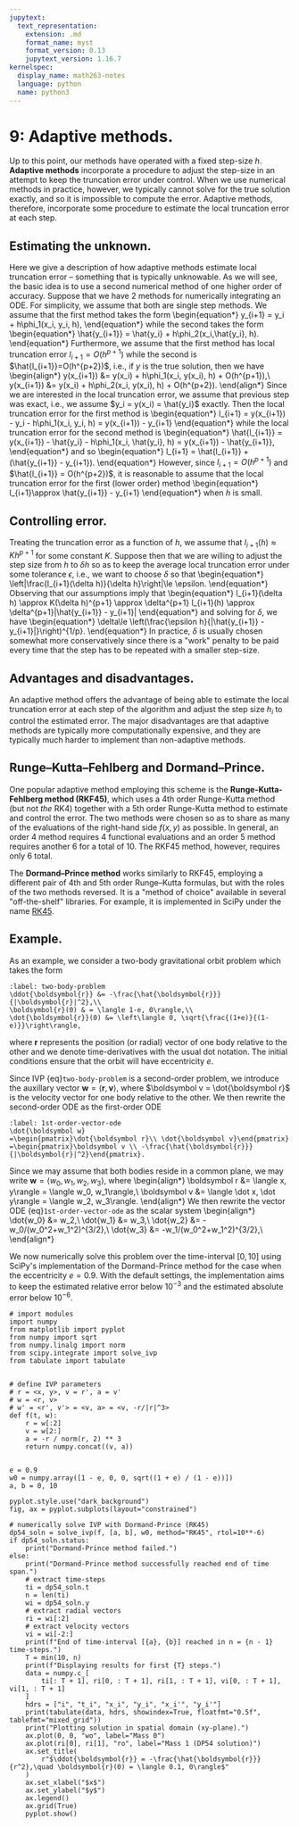 ```yaml
---
jupytext:
  text_representation:
    extension: .md
    format_name: myst
    format_version: 0.13
    jupytext_version: 1.16.7
kernelspec:
  display_name: math263-notes
  language: python
  name: python3
---
```


# 9: Adaptive methods.

Up to this point, our methods have operated with a fixed step-size $h$.
**Adaptive methods** incorporate a procedure to adjust the step-size in an attempt to keep the truncation error under control.
When we use numerical methods in practice, however, we typically cannot solve for the true solution exactly, and so it is impossible to compute the error.
Adaptive methods, therefore, incorporate some procedure to estimate the local truncation error at each step.  

## Estimating the unknown.

Here we give a description of how adaptive methods estimate local truncation error – something that is typically unknowable.
As we will see, the basic idea is to use a second numerical method of one higher order of accuracy.
Suppose that we have 2 methods for numerically integrating an ODE.
For simplicity, we assume that both are single step methods.
We assume that the first method takes the form
\begin{equation*}
y_{i+1} = y_i + h\phi_1(x_i, y_i, h),
\end{equation*}
while the second takes the form
\begin{equation*}
\hat{y_{i+1}} = \hat{y_i} + h\phi_2(x_i,\hat{y_i}, h).
\end{equation*}
Furthermore, we assume that the first method has local truncation error $l_{i+1}=O(h^{p+1})$  while the second is $\hat{l_{i+1}}=O(h^{p+2})$, i.e., if $y$ is the true solution, then we have
\begin{align*}
y(x_{i+1}) &= y(x_i) + h\phi_1(x_i, y(x_i), h) + O(h^{p+1}),\\
y(x_{i+1}) &= y(x_i) + h\phi_2(x_i, y(x_i), h) + O(h^{p+2}).
\end{align*}
Since we are interested in the local truncation error, we assume that previous step was exact, i.e., we assume $y_i = y(x_i) = \hat{y_i}$ exactly.
Then the local truncation error for the first method is
\begin{equation*}
l_{i+1} = y(x_{i+1}) - y_i - h\phi_1(x_i, y_i, h) 
= y(x_{i+1}) - y_{i+1}
\end{equation*}
while the local truncation error for the second method is
\begin{equation*}
\hat{l_{i+1}} = y(x_{i+1}) - \hat{y_i} - h\phi_1(x_i, \hat{y_i}, h) 
= y(x_{i+1}) - \hat{y_{i+1}},
\end{equation*}
and so
\begin{equation*}
l_{i+1} = \hat{l_{i+1}} + (\hat{y_{i+1}} - y_{i+1}).
\end{equation*}
However, since $l_{i+1} = O(h^{p+1})$ and $\hat{l_{i+1}} = O(h^{p+2})$, it is reasonable to assume that the local truncation error for the first (lower order) method
\begin{equation*}
l_{i+1}\approx \hat{y_{i+1}} - y_{i+1}
\end{equation*}
when $h$ is small. 

## Controlling error.

Treating the truncation error as a function of $h$, we assume that $l_{i+1}(h) \approx K h^{p+1}$ for some constant $K$.
Suppose then that we are willing to adjust the step size from $h$ to $\delta h$ so as to keep the average local truncation error under some tolerance $\epsilon$, i.e., we want to choose $\delta$ so that
\begin{equation*}
\left|\frac{l_{i+1}(\delta h)}{\delta h}\right|\le \epsilon.
\end{equation*}
Observing that our assumptions imply that 
\begin{equation*}
l_{i+1}(\delta h) \approx K(\delta h)^{p+1} \approx \delta^{p+1} l_{i+1}(h) \approx \delta^{p+1}|\hat{y_{i+1}} - y_{i+1}|
\end{equation*}
and solving for $\delta$, we have
\begin{equation*}
\delta\le \left(\frac{\epsilon h}{|\hat{y_{i+1}} - y_{i+1}|}\right)^{1/p}.
\end{equation*}
In practice, $\delta$ is usually chosen somewhat more conservatively since there is a "work" penalty to be paid every time that the step has to be repeated with a smaller step-size.

## Advantages and disadvantages.

An adaptive method offers the advantage of being able to estimate the local truncation error at each step of the algorithm and adjust the step size $h_i$ to control the estimated error.
The major disadvantages are that adaptive methods are typically more computationally expensive, and they are typically much harder to implement than non-adaptive methods. 

## Runge–Kutta–Fehlberg and Dormand–Prince.

One popular adaptive method employing this scheme is the **Runge-Kutta-Fehlberg method (RKF45)**, which uses a 4th order Runge-Kutta method (but not _the_ RK4) together with a 5th order Runge-Kutta method to estimate and control the error.
The two methods were chosen so as to share as many of the evaluations of the right-hand side $f(x,y)$ as possible.
In general, an order 4 method requires 4 functional evaluations and an order 5 method requires another 6 for a total of 10.
The RKF45 method, however, requires only 6 total.

The **Dormand–Prince method** works similarly to RKF45, employing a different pair of 4th and 5th order Runge–Kutta formulas, but with the roles of the two methods reversed.
It is a "method of choice" available in several "off-the-shelf" libraries.
For example, it is implemented in SciPy under the name [RK45](https://docs.scipy.org/doc/scipy/reference/generated/scipy.integrate.RK45.html#id1).

## Example.

As an example, we consider a two-body gravitational orbit problem which takes the form
```{math}
:label: two-body-problem
\ddot{\boldsymbol{r}} &= -\frac{\hat{\boldsymbol{r}}}{|\boldsymbol{r}|^2},\\
\boldsymbol{r}(0) & = \langle 1-e, 0\rangle,\\
\dot{\boldsymbol{r}}(0) &= \left\langle 0, \sqrt{\frac{(1+e)}{(1-e)}}\right\rangle,
```
where $\boldsymbol r$ represents the position (or radial) vector of one body relative to the other and we denote time-derivatives with the usual dot notation.
The initial conditions ensure that the orbit will have eccentricity $e$.

Since IVP {eq}`two-body-problem` is a second-order problem, we introduce the auxillary vector $\boldsymbol w = \langle \boldsymbol r,  \boldsymbol v\rangle$, where $\boldsymbol v = \dot{\boldsymbol r}$ is the velocity vector for one body relative to the other.
We then rewrite the second-order ODE as the first-order ODE
```{math}
:label: 1st-order-vector-ode
\dot{\boldsymbol w} 
=\begin{pmatrix}\dot{\boldsymbol r}\\ \dot{\boldsymbol v}\end{pmatrix}
=\begin{pmatrix}\boldsymbol v \\ -\frac{\hat{\boldsymbol{r}}}{|\boldsymbol{r}|^2}\end{pmatrix}.
```
Since we may assume that both bodies reside in a common plane, we may write 
$\boldsymbol w = \langle w_0, w_1, w_2, w_3\rangle$, where 
\begin{align*}
\boldsymbol r &= \langle x, y\rangle = \langle w_0, w_1\rangle,\\
\boldsymbol v &= \langle \dot x, \dot y\rangle = \langle w_2, w_3\rangle.
\end{align*}
We then rewrite the vector ODE {eq}`1st-order-vector-ode` as the scalar system
\begin{align*}
\dot{w_0} &= w_2,\\
\dot{w_1} &= w_3,\\
\dot{w_2} &= -w_0/(w_0^2+w_1^2)^{3/2},\\
\dot{w_3} &= -w_1/(w_0^2+w_1^2)^{3/2},\\
\end{align*}

We now numerically solve this problem over the time-interval $[0, 10]$ using SciPy's implementation of the Dormand-Prince method for the case when the eccentricity $e = 0.9$.
With the default settings, the implementation aims to keep the estimated relative error below $10^{-3}$ and the estimated absolute error below $10^{-6}$.

```{code-cell}
# import modules
import numpy
from matplotlib import pyplot
from numpy import sqrt
from numpy.linalg import norm
from scipy.integrate import solve_ivp
from tabulate import tabulate


# define IVP parameters
# r = <x, y>, v = r', a = v'
# w = <r, v>
# w' = <r', v'> = <v, a> = <v, -r/|r|^3>
def f(t, w):
    r = w[:2]
    v = w[2:]
    a = -r / norm(r, 2) ** 3
    return numpy.concat((v, a))


e = 0.9
w0 = numpy.array([1 - e, 0, 0, sqrt((1 + e) / (1 - e))])
a, b = 0, 10

pyplot.style.use("dark_background")
fig, ax = pyplot.subplots(layout="constrained")

# numerically solve IVP with Dormand-Prince (RK45)
dp54_soln = solve_ivp(f, [a, b], w0, method="RK45", rtol=10**-6)
if dp54_soln.status:
    print("Dormand-Prince method failed.")
else:
    print("Dormand-Prince method successfully reached end of time span.")
    # extract time-steps
    ti = dp54_soln.t
    n = len(ti)
    wi = dp54_soln.y
    # extract radial vectors
    ri = wi[:2]
    # extract velocity vectors
    vi = wi[-2:]
    print(f"End of time-interval [{a}, {b}] reached in n = {n - 1} time-steps.")
    T = min(10, n)
    print(f"Displaying results for first {T} steps.")
    data = numpy.c_[
        ti[: T + 1], ri[0, : T + 1], ri[1, : T + 1], vi[0, : T + 1], vi[1, : T + 1]
    ]
    hdrs = ["i", "t_i", "x_i", "y_i", "x_i'", "y_i'"]
    print(tabulate(data, hdrs, showindex=True, floatfmt="0.5f", tablefmt="mixed_grid"))
    print("Plotting solution in spatial domain (xy-plane).")
    ax.plot(0, 0, "wo", label="Mass 0")
    ax.plot(ri[0], ri[1], "ro", label="Mass 1 (DP54 solution)")
    ax.set_title(
        r"$\ddot{\boldsymbol{r}} = -\frac{\hat{\boldsymbol{r}}}{r^2},\quad \boldsymbol{r}(0) = \langle 0.1, 0\rangle$"
    )
    ax.set_xlabel("$x$")
    ax.set_ylabel("$y$")
    ax.legend()
    ax.grid(True)
    pyplot.show()
```

